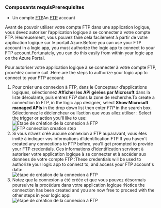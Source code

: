 ### <a name="prerequisites"></a><span data-ttu-id="9b0f8-101">Composants requis</span><span class="sxs-lookup"><span data-stu-id="9b0f8-101">Prerequisites</span></span>
* <span data-ttu-id="9b0f8-102">Un compte [FTP](https://wikipedia.org/wiki/File_Transfer_Protocol)</span><span class="sxs-lookup"><span data-stu-id="9b0f8-102">An [FTP](https://wikipedia.org/wiki/File_Transfer_Protocol) account</span></span>  

<span data-ttu-id="9b0f8-103">Avant de pouvoir utiliser votre compte FTP dans une application logique, vous devez autoriser l’application logique à se connecter à votre compte FTP. Heureusement, vous pouvez faire cela facilement à partir de votre application logique sur le portail Azure.</span><span class="sxs-lookup"><span data-stu-id="9b0f8-103">Before you can use your FTP account in a logic app, you must authorize the logic app to connect to your FTP account.Fortunately, you can do this easily from within your logic app on the Azure Portal.</span></span>  

<span data-ttu-id="9b0f8-104">Pour autoriser votre application logique à se connecter à votre compte FTP, procédez comme suit :</span><span class="sxs-lookup"><span data-stu-id="9b0f8-104">Here are the steps to authorize your logic app to connect to your FTP account:</span></span>  

1. <span data-ttu-id="9b0f8-105">Pour créer une connexion à FTP, dans le Concepteur d’applications logiques, sélectionnez **Afficher les API gérées par Microsoft** dans la liste déroulante, puis entrez *FTP* dans la zone de recherche.</span><span class="sxs-lookup"><span data-stu-id="9b0f8-105">To create a connection to FTP, in the logic app designer, select **Show Microsoft managed APIs** in the drop down list then enter *FTP* in the search box.</span></span> <span data-ttu-id="9b0f8-106">Sélectionnez le déclencheur ou l’action que vous allez utiliser : </span><span class="sxs-lookup"><span data-stu-id="9b0f8-106">Select the trigger or action you'll like to use:</span></span>  
   <span data-ttu-id="9b0f8-107">![Étape de création de la connexion à FTP](./media/connectors-create-api-ftp/ftp-1.png)</span><span class="sxs-lookup"><span data-stu-id="9b0f8-107">![FTP connection creation step](./media/connectors-create-api-ftp/ftp-1.png)</span></span>  
2. <span data-ttu-id="9b0f8-108">Si vous n’avez créé aucune connexion à FTP auparavant, vous êtes invité à indiquer vos informations d’identification FTP.</span><span class="sxs-lookup"><span data-stu-id="9b0f8-108">If you haven't created any connections to FTP before, you'll get prompted to provide your FTP credentials.</span></span> <span data-ttu-id="9b0f8-109">Ces informations d’identification serviront à autoriser votre application logique à se connecter et à accéder aux données de votre compte FTP :</span><span class="sxs-lookup"><span data-stu-id="9b0f8-109">These credentials will be used to authorize your logic app to connect to, and access your FTP account's data:</span></span>  
   ![étape de création de la connexion à FTP](./media/connectors-create-api-ftp/ftp-2.png)  
3. <span data-ttu-id="9b0f8-111">Notez que la connexion a été créée et que vous pouvez désormais poursuivre la procédure dans votre application logique :</span><span class="sxs-lookup"><span data-stu-id="9b0f8-111">Notice the connection has been created and you are now free to proceed with the other steps in your logic app:</span></span>  
   ![étape de création de la connexion à FTP](./media/connectors-create-api-ftp/ftp-3.png)  

